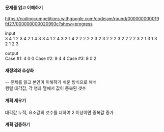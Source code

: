 #### 문제를 읽고 이해하기
https://codingcompetitions.withgoogle.com/codejam/round/000000000019fd27/000000000020993c?show=progress

input</br>
3
4
1 2 3 4
2 1 4 3
3 4 1 2
4 3 2 1
4
2 2 2 2
2 3 2 3
2 2 2 3
2 2 2 2
3
2 1 3
1 3 2
1 2 3

output</br>
Case #1: 4 0 0
Case #2: 9 4 4
Case #3: 8 0 2
 
#### 재정의와 추상화<br>
-- 문제를 읽고 본인이 이해하기 쉬운 방식으로 해석<br>
행렬 대각값, 각 행과 열에서 값이 중복된 갯수

#### 계획 세우기<br>
대각값 누적, 요소값의 갯수를 더하여 2 이상이면 중복값 증가

#### 계획 검증하기
